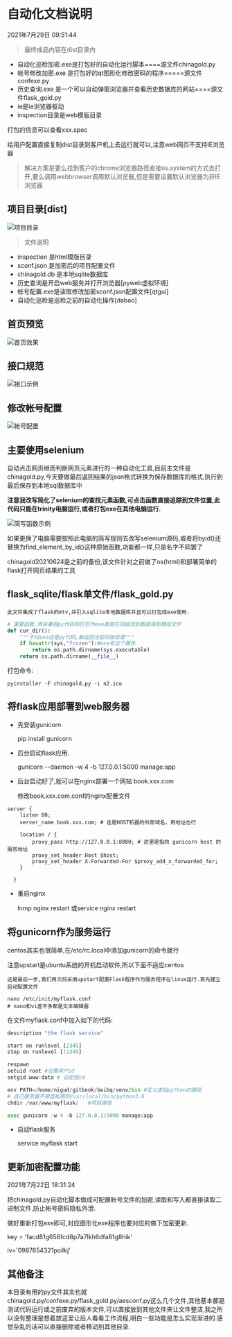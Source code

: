 # 自动化文档说明

2021年7月29日 09:51:44

> 最终成品内容在dist目录内

- 自动化巡检加密.exe是打包好的自动化运行脚本====源文件chinagold.py
- 帐号修改加密.exe 是打包好的qt图形化修改密码的程序=====源文件confexe.py
- 历史查询.exe 是一个可以自动弹窗浏览器并查看历史数据库的网站====源文件flask_gold.py
- ie是ie浏览器驱动
- inspection目录是web模版目录

打包的信息可以查看xxx.spec


给用户配置直接复制dist目录到客户机上去运行就可以,注意web网页不支持IE浏览器

> 解决方案是要么找到客户的chrome浏览器路径直接os.system的方式去打开,要么调用webbrowser调用默认浏览器,但是需要设置默认浏览器为非IE浏览器



## 项目目录[dist]

![项目目录](./gitimg/xdmu.png)


> 文件说明
- inspection 是html模版目录
- sconf.json 是加密后的项目配置文件
- chinagold.db 是本地sqlite数据库
- 历史查询是开启web服务并打开浏览器[pyweb虚拟环境]
- 帐号配置.exe是读取修改加密sconf.json配置文件[qtgui]
- 自动化巡检是巡检之前的自动化操作[dabao]
## 首页预览

![首页效果](./gitimg/index.png)

## 接口规范

![接口示例](./gitimg/api.png)

## 修改帐号配置

![帐号配置](./gitimg/conf.png)

## 主要使用selenium

自动点击网页继而判断网页元素进行的一种自动化工具,目前主文件是chinagold.py,今天要做最后返回结果的json格式转换为保存数据库的格式,执行到最后保存到本地sql数据库中

**注意我改写简化了selenium的查找元素函数,可点击函数直接追踪到文件位置,此代码只能在trinity电脑运行,或者打包exe在其他电脑运行.**


![简写函数示例](./gitimg/byid.png)

如果更换了电脑需要按照此电脑的简写规则去改写selenium源码,或者将byid()还替换为find_element_by_id()这种原始函数,功能都一样,只是名字不同罢了



chinagold20210624是之前的备份,该文件针对之前做了os(html)和部署简单的flask打开网页结果的工具


## flask_sqlite/flask单文件/flask_gold.py

    此文件集成了flask的mtv,并引入sqlite本地数据库并且可以打包成exe使用.


```python
# 重要函数,用来兼容py代码和打包为exe都能在同级找到数据库和模版文件
def cur_dir():
    """不论exe还是py代码,都返回当前同级目录"""
    if hasattr(sys,"frozen"):#exe有这个属性
        return os.path.dirname(sys.executable)
    return os.path.dirname(__file__)
```

打包命令:

    pyinstaller -F chinagold.py -i n2.ico

## 将flask应用部署到web服务器

- 先安装gunicorn

    pip install gunicorn

- 后台启动flask应用.

    gunicorn --daemon -w 4 -b 127.0.0.1:5000 manage:app

- 后台启动好了,就可以在nginx部署一个网站 book.xxx.com

    修改book.xxx.com.conf的nginx配置文件

```nginx
server {
    listen 80;
    server_name book.xxx.com; # 这是HOST机器的外部域名，用地址也行

    location / {
        proxy_pass http://127.0.0.1:8080; # 这里是指向 gunicorn host 的服务地址
        proxy_set_header Host $host;
        proxy_set_header X-Forwarded-For $proxy_add_x_forwarded_for;
    }

  }
```
- 重启nginx

    lnmp nginx restart
    或service nginx restart


## 将gunicorn作为服务运行


centos其实也很简单,在/etc/rc.local中添加gunicorn的命令就行

注意upstart是ubuntu系统的开机启动软件,所以下面不适应centos

    这是最后一步,我们再次将采用upstart配置Flask程序作为服务程序在linux运行.首先建立启动配置文件

    nano /etc/init/myflask.conf
    # nano和vi差不多都是文本编辑器

在文件myflask.conf中加入如下的代码:

```python
description "the flask service"

start on runlevel [2345]
stop on runlevel [!2345]

respawn 
setuid root #设置用户id
setgid www-data # 设定组id

env PATH=/home/nigud/gitbook/beibq/venv/bin #定义虚拟python的路径
# 自己服务器不用虚拟用的/usr/local/bin/python3.6 
chdir /var/www/myflask/   #项目路径

exec gunicorn -w 4 -b 127.0.0.1:5000 manage:app
```

- 启动flask服务

    service myflask start

## 更新加密配置功能

2021年7月22日 18:31:24

把chinagold.py自动化脚本做成可配置帐号文件的加密,读取和写入都直接读取二进制文件,防止帐号密码隐私外泄.

做好重新打包exe即可,对应图形化exe程序也要对应的做下加密更新.

key = 'facd81g656fcd8p7a7lkh6dfa81g8hik'

iv='0987654321poilkj'




## 其他备注

本目录有用的py文件其实也就chinagold.py/confexe.py/flask_gold.py/aesconf.py这么几个文件,其他基本都是测试代码运行或之前废弃的版本文件,可以直接放到其他文件夹让文件整洁,我之所以没有整理是想着放这里让后人看看工作流程,明白一些功能是怎么实现渐进的.感觉杂乱的话可以直接删除或者移动到其他目录.